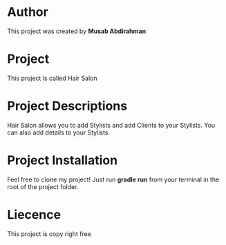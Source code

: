 # Author
This project was created by **Musab Abdirahman**

# Project
This project is called Hair Salon

# Project Descriptions
Hair Salon allows you to add Stylists and add Clients to your Stylists. You can also add details to your Stylists.

# Project Installation
Feel free to clone my project! Just run **gradle run** from your terminal in the root of the project folder.

# Liecence
This project is copy right free